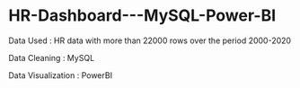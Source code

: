 # HR-Dashboard---MySQL-Power-BI
Data Used : HR data with more than 22000 rows over the period 2000-2020 

Data Cleaning : MySQL 

Data Visualization : PowerBI 
